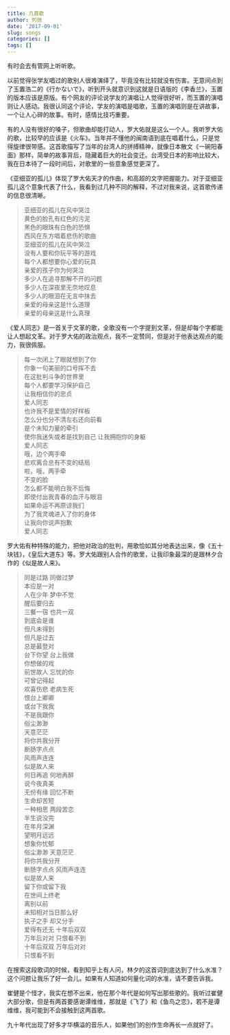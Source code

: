 ```yaml
---
title: 几首歌
author: 列弛
date: '2017-09-01'
slug: songs
categories: []
tags: []
---
```


有时会去有管网上听听歌。   

以前觉得张学友唱过的歌别人很难演绎了，毕竟没有比较就没有伤害。无意间点到了玉置浩二的《行かないで》，听到开头就意识到这就是日语版的《李香兰》，玉置的版本应该是原版。有个网友的评论说学友的演唱让人觉得很好听，而玉置的演唱则让人感动。我很认同这个评论，学友的演唱是唱歌，玉置的演唱则是在讲故事，一个让人心碎的故事。有时，感情比技巧重要。  

有的人没有很好的嗓子，但歌曲却能打动人，罗大佑就是这么一个人。我听罗大佑的歌，比较早的应该是《火车》。当年并不懂他的闽南语到底在唱着什么，只是觉得旋律很带感。这首歌描写了当年的台湾人的拼搏精神，就像日本散文《一碗阳春面》那样，简单的故事背后，隐藏着巨大的社会变迁。台湾受日本的影响比较大，我在日本待了一段时间后，对歌里的一些意象感觉更深了。

《亚细亚的孤儿》体现了罗大佑天才的作曲，和高超的文字把握能力。对于亚细亚孤儿这个意象代表了什么，我看到过几种不同的解释，不过对我来说，这首歌传递的信息很清晰。

> 亚细亚的孤儿在风中哭泣  
黄色的脸孔有红色的污泥  
黑色的眼珠有白色的恐惧  
西风在东方唱着悲伤的歌曲  
亚细亚的孤儿在风中哭泣  
没有人要和你玩平等的游戏  
每个人都想要你心爱的玩具  
亲爱的孩子你为何哭泣  
多少人在追寻那解不开的问题  
多少人在深夜里无奈地叹息  
多少人的眼泪在无言中抹去  
亲爱的母亲这是什么道理  
亲爱的母亲这是什么真理  

《爱人同志》是一首关于文革的歌，全歌没有一个字提到文革，但是却每个字都能让人想起文革。对于罗大佑的政治观点，我不一定赞同，但是对于他表达观点的能力，我很佩服。

> 每一次闭上了眼就想到了你  
你象一句美丽的口号挥不去  
在这批判斗争的世界里  
每个人都要学习保护自己  
让我相信你的忠贞  
爱人同志  
也许我不是爱情的好样板  
怎么分也分不清左右还向前看  
是个未知力量的牵引  
使你我迷失或者是找到自己
让我拥抱你的身躯  
爱人同志  
哦，边个两手牵  
悲欢离合总有不变的结局  
啦，哦，两手牵  
不变的脸  
怎么都不能明白我不后悔  
即使付出我青春的血汗与眼泪  
如果命运不再原谅我们  
为了我灵魂进入了你的身体  
让我向你说声抱歉  
爱人同志  

罗大佑有种特殊的能力，把他对政治的批判，用歌恰如其分地表达出来，像《五十块钱》，《皇后大道东》等。罗大佑跟别人合作的歌里，让我印象最深的是跟林夕合作的《似是故人来》。  

> 同是过路 同做过梦  
本应是一对  
人在少年 梦中不觉  
醒后要归去  
三餐一宿 也共一双  
到底会是谁  
但凡未得到  
但凡是过去  
总是最登对  
台下你望 台上我做  
你想做的戏  
前世故人 忘忧的你  
可曾记得起  
欢喜伤悲 老病生死  
恨台上卿卿  
或台下我我  
不是我跟你  
俗尘渺渺  
天意茫茫  
将你共我分开  
断肠字点点  
风雨声连连  
似是故人来  
何日再追 何地再醉  
说今夜真美  
无份有缘 回忆不断  
生命却苦短  
一种相思 两段苦恋  
半生说没完  
在年月深渊  
望明月远远  
想象你忧郁  
俗尘渺渺 天意茫茫  
将你共我分开  
断肠字点点 风雨声连连  
似是故人来  
留下你或留下我  
在世间上终老  
离别以前  
未知相对当日那么好  
执子之手 却又分手  
爱得有还无 十年后双双  
万年后对对 只恨看不到  
十年后双双 万年后对对  
只恨看不到    


在搜索这段歌词的时候，看到知乎上有人问，林夕的这首词到底达到了什么水准？这个问题让我乐了好一会儿。如果有人知道如何量化词的水准，请不要告诉我。  

崔健是个怪才，我实在想不出来，他在那个年代是如何写出那些歌的。我听过崔健大部分歌，但是有两首要感谢谭维维，那就是《飞了》和《鱼鸟之恋》，若不是谭维维，我可能到不会接触到这两首歌。

九十年代出现了好多才华横溢的音乐人，如果他们的创作生命再长一点就好了。





